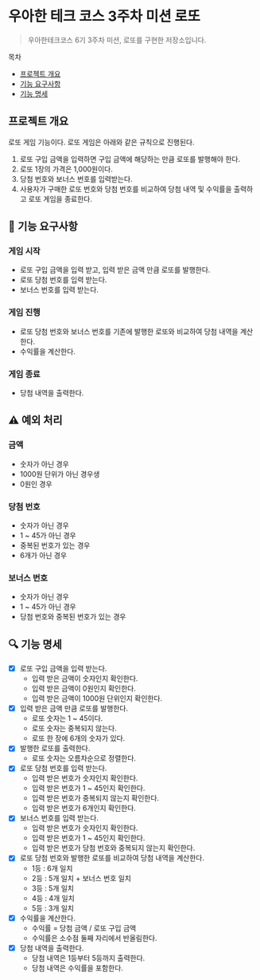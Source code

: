 # 우아한 테크 코스 3주차 미션 로또
> 우아한테크코스 6기 3주차 미션, 로또를 구현한 저장소입니다.

목차
- [프로젝트 개요](#프로젝트-개요)
- [기능 요구사항](#기능-요구사항)
- [기능 명세](#기능-명세)

## 프로젝트 개요
로또 게임 기능이다. 로또 게임은 아래와 같은 규칙으로 진행된다.
1. 로또 구입 금액을 입력하면 구입 금액에 해당하는 만큼 로또를 발행해야 한다. 
2. 로또 1장의 가격은 1,000원이다. 
3. 당첨 번호와 보너스 번호를 입력받는다. 
4. 사용자가 구매한 로또 번호와 당첨 번호를 비교하여 당첨 내역 및 수익률을 출력하고 로또 게임을 종료한다.

## 🚀 기능 요구사항

### 게임 시작
- 로또 구입 금액을 입력 받고, 입력 받은 금액 만큼 로또를 발행한다.
- 로또 당첨 번호를 입력 받는다.
- 보너스 번호를 입력 받는다.

### 게임 진행
- 로또 당첨 번호와 보너스 번호를 기존에 발행한 로또와 비교하여 당첨 내역을 계산한다.
- 수익률을 계산한다.

### 게임 종료
- 당첨 내역을 출력한다.

## ⚠️ 예외 처리
### 금액
- 숫자가 아닌 경우
- 1000원 단위가 아닌 경우생
- 0원인 경우

### 당첨 번호
- 숫자가 아닌 경우
- 1 ~ 45가 아닌 경우
- 중복된 번호가 있는 경우
- 6개가 아닌 경우

### 보너스 번호
- 숫자가 아닌 경우
- 1 ~ 45가 아닌 경우
- 당첨 번호와 중복된 번호가 있는 경우


## 🔍 기능 명세
- [x] 로또 구입 금액을 입력 받는다.
  - 입력 받은 금액이 숫자인지 확인한다.
  - 입력 받은 금액이 0원인지 확인한다.
  - 입력 받은 금액이 1000원 단위인지 확인한다.
- [x] 입력 받은 금액 만큼 로또를 발행한다.
  - 로또 숫자는 1 ~ 45이다.
  - 로또 숫자는 중복되지 않는다.
  - 로또 한 장에 6개의 숫자가 있다.
- [x] 발행한 로또를 출력한다.
  - 로또 숫자는 오름차순으로 정렬한다.
- [x] 로또 당첨 번호를 입력 받는다.
  - 입력 받은 번호가 숫자인지 확인한다.
  - 입력 받은 번호가 1 ~ 45인지 확인한다.
  - 입력 받은 번호가 중복되지 않는지 확인한다.
  - 입력 받은 번호가 6개인지 확인한다.
- [x] 보너스 번호를 입력 받는다.
  - 입력 받은 번호가 숫자인지 확인한다.
  - 입력 받은 번호가 1 ~ 45인지 확인한다.
  - 입력 받은 번호가 당첨 번호와 중복되지 않는지 확인한다.
- [x] 로또 당첨 번호와 발행한 로또를 비교하여 당첨 내역을 계산한다.
  - 1등 : 6개 일치
  - 2등 : 5개 일치 + 보너스 번호 일치
  - 3등 : 5개 일치
  - 4등 : 4개 일치
  - 5등 : 3개 일치
- [x] 수익률을 계산한다.
  - 수익률 = 당첨 금액 / 로또 구입 금액
  - 수익률은 소수점 둘째 자리에서 반올림한다.
- [x] 당첨 내역을 출력한다.
  - 당첨 내역은 1등부터 5등까지 출력한다.
  - 당첨 내역은 수익률을 포함한다.
